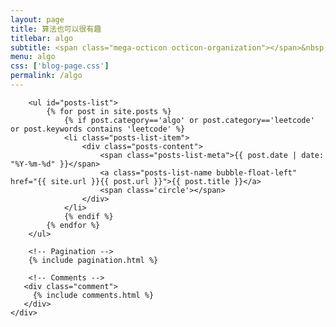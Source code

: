 ```yaml
---
layout: page
title: 算法也可以很有趣
titlebar: algo
subtitle: <span class="mega-octicon octicon-organization"></span>&nbsp;&nbsp; "你的生活有什么故事?"
menu: algo
css: ['blog-page.css']
permalink: /algo
---
```


<div class="row">
    <div class="col-md-12">

        <ul id="posts-list">
            {% for post in site.posts %}
                {% if post.category=='algo' or post.category=='leetcode' or post.keywords contains 'leetcode' %}
                <li class="posts-list-item">
                    <div class="posts-content">
                        <span class="posts-list-meta">{{ post.date | date: "%Y-%m-%d" }}</span>
                        <a class="posts-list-name bubble-float-left" href="{{ site.url }}{{ post.url }}">{{ post.title }}</a>
                        <span class='circle'></span>
                    </div>
                </li>
                {% endif %}
            {% endfor %}
        </ul> 

        <!-- Pagination -->
        {% include pagination.html %}

        <!-- Comments -->
       <div class="comment">
         {% include comments.html %}
       </div>
    </div>

</div>
<script>
    $(document).ready(function(){

        // Enable bootstrap tooltip
        $("body").tooltip({ selector: '[data-toggle=tooltip]' });

    });
</script>